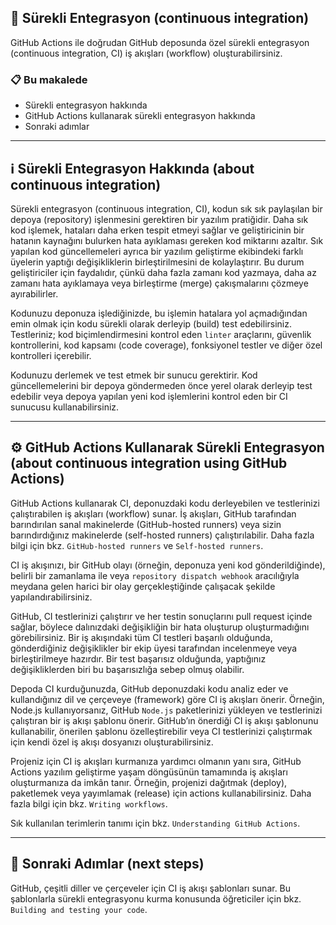 ## 🔄 Sürekli Entegrasyon (continuous integration)

GitHub Actions ile doğrudan GitHub deposunda özel sürekli entegrasyon (continuous integration, CI) iş akışları (workflow) oluşturabilirsiniz.

### 📋 Bu makalede

* Sürekli entegrasyon hakkında
* GitHub Actions kullanarak sürekli entegrasyon hakkında
* Sonraki adımlar

---

## ℹ️ Sürekli Entegrasyon Hakkında (about continuous integration)

Sürekli entegrasyon (continuous integration, CI), kodun sık sık paylaşılan bir depoya (repository) işlenmesini gerektiren bir yazılım pratiğidir. Daha sık kod işlemek, hataları daha erken tespit etmeyi sağlar ve geliştiricinin bir hatanın kaynağını bulurken hata ayıklaması gereken kod miktarını azaltır. Sık yapılan kod güncellemeleri ayrıca bir yazılım geliştirme ekibindeki farklı üyelerin yaptığı değişikliklerin birleştirilmesini de kolaylaştırır. Bu durum geliştiriciler için faydalıdır, çünkü daha fazla zamanı kod yazmaya, daha az zamanı hata ayıklamaya veya birleştirme (merge) çakışmalarını çözmeye ayırabilirler.

Kodunuzu deponuza işlediğinizde, bu işlemin hatalara yol açmadığından emin olmak için kodu sürekli olarak derleyip (build) test edebilirsiniz. Testleriniz; kod biçimlendirmesini kontrol eden `linter` araçlarını, güvenlik kontrollerini, kod kapsamı (code coverage), fonksiyonel testler ve diğer özel kontrolleri içerebilir.

Kodunuzu derlemek ve test etmek bir sunucu gerektirir. Kod güncellemelerini bir depoya göndermeden önce yerel olarak derleyip test edebilir veya depoya yapılan yeni kod işlemlerini kontrol eden bir CI sunucusu kullanabilirsiniz.

---

## ⚙️ GitHub Actions Kullanarak Sürekli Entegrasyon (about continuous integration using GitHub Actions)

GitHub Actions kullanarak CI, deponuzdaki kodu derleyebilen ve testlerinizi çalıştırabilen iş akışları (workflow) sunar. İş akışları, GitHub tarafından barındırılan sanal makinelerde (GitHub-hosted runners) veya sizin barındırdığınız makinelerde (self-hosted runners) çalıştırılabilir. Daha fazla bilgi için bkz. `GitHub-hosted runners` ve `Self-hosted runners`.

CI iş akışınızı, bir GitHub olayı (örneğin, deponuza yeni kod gönderildiğinde), belirli bir zamanlama ile veya `repository dispatch webhook` aracılığıyla meydana gelen harici bir olay gerçekleştiğinde çalışacak şekilde yapılandırabilirsiniz.

GitHub, CI testlerinizi çalıştırır ve her testin sonuçlarını pull request içinde sağlar, böylece dalınızdaki değişikliğin bir hata oluşturup oluşturmadığını görebilirsiniz. Bir iş akışındaki tüm CI testleri başarılı olduğunda, gönderdiğiniz değişiklikler bir ekip üyesi tarafından incelenmeye veya birleştirilmeye hazırdır. Bir test başarısız olduğunda, yaptığınız değişikliklerden biri bu başarısızlığa sebep olmuş olabilir.

Depoda CI kurduğunuzda, GitHub deponuzdaki kodu analiz eder ve kullandığınız dil ve çerçeveye (framework) göre CI iş akışları önerir. Örneğin, Node.js kullanıyorsanız, GitHub `Node.js` paketlerinizi yükleyen ve testlerinizi çalıştıran bir iş akışı şablonu önerir. GitHub’ın önerdiği CI iş akışı şablonunu kullanabilir, önerilen şablonu özelleştirebilir veya CI testlerinizi çalıştırmak için kendi özel iş akışı dosyanızı oluşturabilirsiniz.

Projeniz için CI iş akışları kurmanıza yardımcı olmanın yanı sıra, GitHub Actions yazılım geliştirme yaşam döngüsünün tamamında iş akışları oluşturmanıza da imkân tanır. Örneğin, projenizi dağıtmak (deploy), paketlemek veya yayımlamak (release) için actions kullanabilirsiniz. Daha fazla bilgi için bkz. `Writing workflows`.

Sık kullanılan terimlerin tanımı için bkz. `Understanding GitHub Actions`.

---

## 🚀 Sonraki Adımlar (next steps)

GitHub, çeşitli diller ve çerçeveler için CI iş akışı şablonları sunar. Bu şablonlarla sürekli entegrasyonu kurma konusunda öğreticiler için bkz. `Building and testing your code`.
